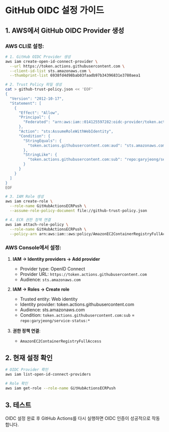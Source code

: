 # GitHub OIDC 설정 가이드

## 1. AWS에서 GitHub OIDC Provider 생성

### AWS CLI로 설정:
```bash
# 1. GitHub OIDC Provider 생성
aws iam create-open-id-connect-provider \
  --url https://token.actions.githubusercontent.com \
  --client-id-list sts.amazonaws.com \
  --thumbprint-list 6938fd4d98bab03faadb97b34396831e3780aea1

# 2. Trust Policy 파일 생성
cat > github-trust-policy.json << 'EOF'
{
  "Version": "2012-10-17",
  "Statement": [
    {
      "Effect": "Allow",
      "Principal": {
        "Federated": "arn:aws:iam::014125597282:oidc-provider/token.actions.githubusercontent.com"
      },
      "Action": "sts:AssumeRoleWithWebIdentity",
      "Condition": {
        "StringEquals": {
          "token.actions.githubusercontent.com:aud": "sts.amazonaws.com"
        },
        "StringLike": {
          "token.actions.githubusercontent.com:sub": "repo:garyjeong/service-status:*"
        }
      }
    }
  ]
}
EOF

# 3. IAM Role 생성
aws iam create-role \
  --role-name GitHubActionsECRPush \
  --assume-role-policy-document file://github-trust-policy.json

# 4. ECR 권한 정책 연결
aws iam attach-role-policy \
  --role-name GitHubActionsECRPush \
  --policy-arn arn:aws:iam::aws:policy/AmazonEC2ContainerRegistryFullAccess
```

### AWS Console에서 설정:

1. **IAM → Identity providers → Add provider**
   - Provider type: OpenID Connect
   - Provider URL: `https://token.actions.githubusercontent.com`
   - Audience: `sts.amazonaws.com`

2. **IAM → Roles → Create role**
   - Trusted entity: Web identity
   - Identity provider: token.actions.githubusercontent.com
   - Audience: sts.amazonaws.com
   - Condition: `token.actions.githubusercontent.com:sub` = `repo:garyjeong/service-status:*`

3. **권한 정책 연결**:
   - `AmazonEC2ContainerRegistryFullAccess`

## 2. 현재 설정 확인

```bash
# OIDC Provider 확인
aws iam list-open-id-connect-providers

# Role 확인
aws iam get-role --role-name GitHubActionsECRPush
```

## 3. 테스트

OIDC 설정 완료 후 GitHub Actions를 다시 실행하면 OIDC 인증이 성공적으로 작동합니다.
